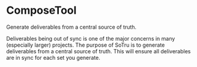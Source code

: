 # ComposeTool
Generate deliverables from a central source of truth.

Deliverables being out of sync is one of the major concerns in many (especially larger) projects. The purpose of SoTru is to generate deliverables from a central source of truth. This will ensure all deliverables are in sync for each set you generate.
